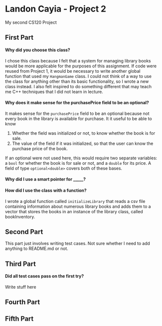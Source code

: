 # Landon Cayia - Project 2
My second CS120 Project

## First Part

#### Why did you choose this class?
I chose this class because I felt that a system for managing library books would
be more applicable for the purposes of this assignment. If code were reused from
Project 1, it would be necessary to write another global function that used my
`HangmanGame` class. I could not think of a way to use the class for anything
other than its basic functionality, so I wrote a new class instead. I also felt
inspired to do something different that may teach me C++ techniques that I did
not learn in lecture.

#### Why does it make sense for the purchasePrice field to be an optional?
It makes sense for the `purchasePrice` field to be an optional because not every
book in the library is available for purchase. It it useful to be able to know
1) Whether the field was initialized or not, to know whether the book is for sale.
2) The value of the field if it was initialized, so that the user can know the
purchase price of the book.

If an optional were not used here, this would require two separate variables: a
`bool` for whether the book is for sale or not, and a `double` for its price.
A field of type `optional<double>` covers both of these bases.

#### Why did I use a smart pointer for _____?


#### How did I use the class with a function?
I wrote a global function called `initializeLibrary` that reads a csv file
containing information about numerous library books and adds them to a vector
that stores the books in an instance of the library class, called bookInventory.

## Second Part
This part just involves writing test cases. Not sure whether I need to add
anything to README.md or not.

## Third Part

#### Did all test cases pass on the first try?
Write stuff here

## Fourth Part

#### 

## Fifth Part


